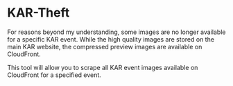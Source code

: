 # KAR-Theft

For reasons beyond my understanding, some images are no longer available for a specific KAR event. While the high quality images are stored on the main KAR website, the compressed preview images are available on CloudFront.   

This tool will allow you to scrape all KAR event images available on CloudFront for a specified event. 
